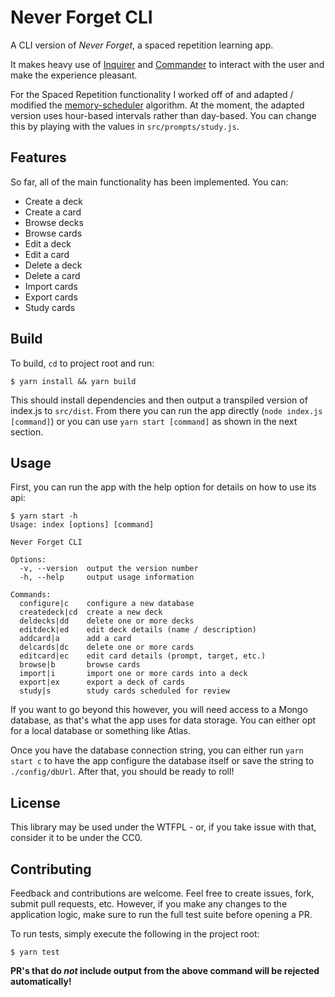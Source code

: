 # Never Forget CLI

A CLI version of *Never Forget*, a spaced repetition learning app. 

It makes heavy use of [Inquirer](https://github.com/SBoudrias/Inquirer.js) and [Commander](https://github.com/tj/commander.js) to interact with the user and make the experience pleasant.

For the Spaced Repetition functionality I worked off of and adapted / modified the [memory-scheduler](https://github.com/lo-tp/memory-scheduler) algorithm. At the moment, the adapted version uses hour-based intervals rather than day-based. You can change this by playing with the values in `src/prompts/study.js`.

## Features
So far, all of the main functionality has been implemented. You can:
* Create a deck
* Create a card
* Browse decks
* Browse cards
* Edit a deck
* Edit a card
* Delete a deck
* Delete a card
* Import cards
* Export cards
* Study cards

## Build 
To build, `cd` to project root and run:
```
$ yarn install && yarn build
```
This should install dependencies and then output a transpiled version of index.js to `src/dist`. From there you can run the app directly (`node index.js [command]`) or you can  use `yarn start [command]` as shown in the next section.

## Usage

First, you can run the app with the help option for details on how to use its api:
```
$ yarn start -h
Usage: index [options] [command]

Never Forget CLI

Options:
  -v, --version  output the version number
  -h, --help     output usage information

Commands:
  configure|c    configure a new database
  createdeck|cd  create a new deck
  deldecks|dd    delete one or more decks
  editdeck|ed    edit deck details (name / description)
  addcard|a      add a card
  delcards|dc    delete one or more cards
  editcard|ec    edit card details (prompt, target, etc.)
  browse|b       browse cards
  import|i       import one or more cards into a deck
  export|ex      export a deck of cards
  study|s        study cards scheduled for review
```
If you want to go beyond this however, you will need access to a Mongo database, as that's what the app uses for data storage. You can either opt for a local database or something like Atlas. 

Once you have the database connection string, you can either run `yarn start c` to have the app configure the database itself or save the string to `./config/dbUrl`. After that, you should be ready to roll!

## License
This library may be used under the WTFPL - or, if you take issue with that, consider it to be under the CC0.

## Contributing
Feedback and contributions are welcome. Feel free to create issues, fork, submit pull requests, etc. However, if you make any changes to the application logic, make sure to run the full test suite before opening a PR. 

To run tests, simply execute the following in the project root:
```
$ yarn test
```

**PR's that do *not* include output from the above command will be rejected automatically!**